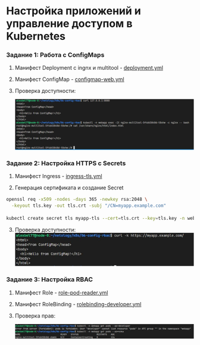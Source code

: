 # Настройка приложений и управление доступом в Kubernetes

### Задание 1: Работа с ConfigMaps

1. Манифест Deployment с ingnx и multitool - [deployment.yml
](https://github.com/alex-bel31/k8s/blob/main/06-config-rbac/deployment.yml)

2. Манифест ConfigMap - [configmap-web.yml
](https://github.com/alex-bel31/k8s/blob/main/06-config-rbac/configmap-web.yml)

3. Проверка доступности:
    <center>
    <img src="img/t1-curl.JPG">
    </center>

### Задание 2: Настройка HTTPS с Secrets

1. Манифест Ingress - [ingress-tls.yml
](https://github.com/alex-bel31/k8s/blob/main/06-config-rbac/ingress-tls.yml)

2. Генерация сертификата и создание Secret

```bash
openssl req -x509 -nodes -days 365 -newkey rsa:2048 \
  -keyout tls.key -out tls.crt -subj "/CN=myapp.example.com"

kubectl create secret tls myapp-tls --cert=tls.crt --key=tls.key -n webapp
```
3. Проверка доступности:
    <center>
    <img src="img/t2-curl.JPG">
    </center>

### Задание 3: Настройка RBAC

1. Манифест Role - [role-pod-reader.yml
](https://github.com/alex-bel31/k8s/blob/main/06-config-rbac/role-pod-reader.yml)

2. Манифест RoleBinding - [rolebinding-developer.yml
](https://github.com/alex-bel31/k8s/blob/main/06-config-rbac/rolebinding-developer.yml)

3. Проверка прав:
    <center>
    <img src="img/rbac.JPG">
    </center>
